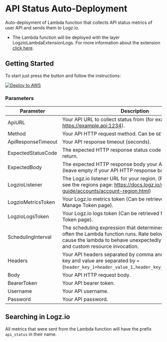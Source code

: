 # API Status Auto-Deployment

Auto-deployment of Lambda function that collects API status metrics of user API and sends them to Logz.io.

* The Lambda function will be deployed with the layer LogzioLambdaExtensionLogs.
  For more information about the extension [click here](https://github.com/logzio/logzio-lambda-extensions/tree/main/logzio-lambda-extensions-logs).

## Getting Started

To start just press the button and follow the instructions:

[![Deploy to AWS](https://dytvr9ot2sszz.cloudfront.net/logz-docs/lights/LightS-button.png)](https://console.aws.amazon.com/cloudformation/home?region=us-east-1#/stacks/create/template?templateURL=https://logzio-aws-integrations-us-east-1.s3.amazonaws.com/api-status-auto-deployment/auto-deployment.yaml&stackName=logzio-api-status-auto-deployment)

### Parameters

| Parameter | Description | Required/Optional | Default |
| --- | --- | --- | --- |
| ApiURL | Your API URL to collect status from (for example: https://example.api:1234). | Required | - |
| Method | Your API HTTP request method. Can be `GET` or `POST` | Required | `GET` |
| ApiResponseTimeout | Your API response timeout (seconds). | Required | `10 (seconds)` |
| ExpectedStatusCode | The expected HTTP response status code your API should return. | Required | `200` |
| ExpectedBody | The expected HTTP response body your API should return (leave empty if your API HTTP response body is empty). | Required | ` ` |
| LogzioListener | The Logz.io listener URL for your region. (For more details, see the regions page: https://docs.logz.io/user-guide/accounts/account-region.html) | Required | `https://listener.logz.io` |
| LogzioMetricsToken | Your Logz.io metrics token (Can be retrieved from the Manage Token page). | Required | - |
| LogzioLogsToken | Your Logz.io logs token (Can be retrieved from the Manage Token page). | Required | - |
| SchedulingInterval | The scheduling expression that determines when and how often the Lambda function runs. Rate below 6 minutes will cause the lambda to behave unexpectedly due to cold start and custom resource invocation. | Required | `rate(30 minutes)` |
| Headers | Your API headers separated by comma and each header's key and value are separated by `=` (`header_key_1=header_value_1,header_key_2=header_value_2`). | Optional | - |
| Body | Your API HTTP request body. | Optional | - |
| BearerToken | Your API bearer token. | Optional | - |
| Username | Your API username. | Optional | - |
| Password | Your API password. | Optional | - |

## Searching in Logz.io

All metrics that were sent from the Lambda function will have the prefix `api_status` in their name. 